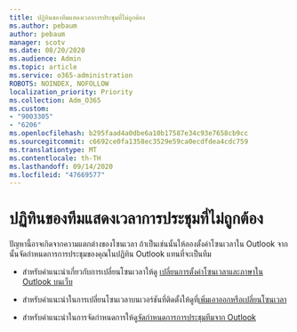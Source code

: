 ```yaml
---
title: ปฏิทินของทีมแสดงเวลาการประชุมที่ไม่ถูกต้อง
ms.author: pebaum
author: pebaum
manager: scotv
ms.date: 08/20/2020
ms.audience: Admin
ms.topic: article
ms.service: o365-administration
ROBOTS: NOINDEX, NOFOLLOW
localization_priority: Priority
ms.collection: Adm_O365
ms.custom:
- "9003305"
- "6206"
ms.openlocfilehash: b295faad4a0dbe6a10b17587e34c93e7658cb9cc
ms.sourcegitcommit: c6692ce0fa1358ec3529e59ca0ecdfdea4cdc759
ms.translationtype: MT
ms.contentlocale: th-TH
ms.lasthandoff: 09/14/2020
ms.locfileid: "47669577"
---
```

# <a name="teams-calendar-shows-incorrect-meeting-times"></a>ปฏิทินของทีมแสดงเวลาการประชุมที่ไม่ถูกต้อง

ปัญหานี้อาจเกิดจากความแตกต่างของโซนเวลา ถ้าเป็นเช่นนั้นให้ลองตั้งค่าโซนเวลาใน Outlook จากนั้นจัดกำหนดการการประชุมของคุณในปฏิทิน Outlook แทนที่จะเป็นทีม

- สำหรับคำแนะนำเกี่ยวกับการเปลี่ยนโซนเวลาให้ดู [เปลี่ยนการตั้งค่าโซนเวลาและภาษาใน Outlook บนเว็บ](https://support.microsoft.com/office/change-the-time-zone-and-language-settings-in-outlook-on-the-web-65239869-12e7-4a9d-bca1-76b0ad7ce273) 

- สำหรับคำแนะนำในการเปลี่ยนโซนเวลาบนเวอร์ชันที่ติดตั้งให้ดูที่[เพิ่มเอาออกหรือเปลี่ยนโซนเวลา](https://support.microsoft.com/office/add-remove-or-change-time-zones-5ab3e10e-5a6c-46af-ab48-156fedf70c04)
- สำหรับคำแนะนำในการจัดกำหนดการให้ดู[จัดกำหนดการการประชุมทีมจาก Outlook](https://support.microsoft.com/office/schedule-a-teams-meeting-from-outlook-883cc15c-580f-441a-92ea-0992c00a9b0f)